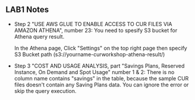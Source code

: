 ## LAB1 Notes

* Step 2 "USE AWS GLUE TO ENABLE ACCESS TO CUR FILES VIA AMAZON ATHENA", number 23: You need to spesify S3 bucket for Athena query result.
  
   In the Athena page, Click "Settings" on the top right page then specify S3 Bucket path (s3://yourname-curworkshop-athena-result/) 
  
* Step 3 "COST AND USAGE ANALYSIS, part "Savings Plans, Reserved Instance, On Demand and Spot Usage" number 1 & 2: There is no column name contains "savings" in the table, because the sample CUR files doesn't contain any Saving Plans data. You can ignore the error or skip the query execution.

  
